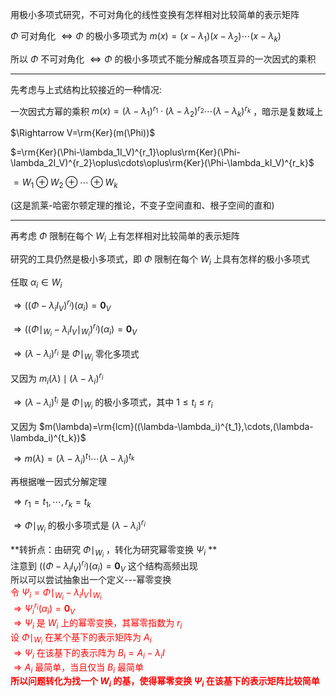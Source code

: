 用极小多项式研究，不可对角化的线性变换有怎样相对比较简单的表示矩阵  
  
 $\Phi$ 可对角化 $\Leftrightarrow\Phi$ 的极小多项式为 $m(x)=(x-\lambda_1)(x-\lambda_2)\cdots(x-\lambda_k)$  
  
所以 $\Phi$ 不可对角化 $\Leftrightarrow\Phi$ 的极小多项式不能分解成各项互异的一次因式的乘积  
  
---  
  
先考虑与上式结构比较接近的一种情况:  
  
一次因式方幂的乘积 $m(x)=(\lambda-\lambda_1)^{r_1}\cdot(\lambda-\lambda_2)^{r_2}\cdots(\lambda-\lambda_k)^{r_k}$ ，暗示是复数域上  
  
 $\Rightarrow V=\rm{Ker}(m(\Phi))$  
  
 $=\rm{Ker}(\Phi-\lambda_1I_V)^{r_1}\oplus\rm{Ker}(\Phi-\lambda_2I_V)^{r_2}\oplus\cdots\oplus\rm{Ker}(\Phi-\lambda_kI_V)^{r_k}$  
  
 $=W_1\oplus W_2\oplus\cdots\oplus W_k$  
  
(这是凯莱-哈密尔顿定理的推论，不变子空间直和、根子空间的直和)  
  
---  
  
再考虑 $\Phi$ 限制在每个 $W_i$ 上有怎样相对比较简单的表示矩阵  
  
研究的工具仍然是极小多项式，即 $\Phi$ 限制在每个 $W_i$ 上具有怎样的极小多项式  
  
任取 $\alpha_i\in W_i$  
  
 $\Rightarrow((\Phi-\lambda_iI_V)^{r_i})(\alpha_i)=\mathbf0_V$  
  
 $\Rightarrow((\Phi\mid_{W_i}-\lambda_iI_V\mid_{W_i})^{r_i})(\alpha_i)=\mathbf0_V$  
  
 $\Rightarrow(\lambda-\lambda_i)^{r_i}$ 是 $\Phi\mid_{W_i}$ 零化多项式  
  
又因为 $m_i(\lambda)\mid(\lambda-\lambda_i)^{r_i}$  
  
 $\Rightarrow(\lambda-\lambda_i)^{t_i}$ 是 $\Phi\mid_{W_i}$ 的极小多项式，其中 $1\le t_i\le r_i$  
  
又因为 $m(\lambda)=\rm{lcm}((\lambda-\lambda_i)^{t_1},\cdots,(\lambda-\lambda_i)^{t_k})$  
  
 $\Rightarrow m(\lambda)=(\lambda-\lambda_i)^{t_1}\cdots(\lambda-\lambda_i)^{t_k}$  
  
再根据唯一因式分解定理  
  
 $\Rightarrow r_1=t_1,\cdots,r_k=t_k$  
  
 $\Rightarrow\Phi\mid_{W_i}$ 的极小多项式是 $(\lambda-\lambda_i)^{r_i}$  
  
**转折点：由研究 $\Phi\mid_{W_i}$ ，转化为研究幂零变换 $\Psi_i$ **  
注意到 $((\Phi-\lambda_iI_V)^{r_i})(\alpha_i)=\mathbf0_V$ 这个结构高频出现  
所以可以尝试抽象出一个定义---幂零变换  
<font color=red>令 $\Psi_i=\Phi\mid_{W_i}-\lambda_iI_V\mid_{W_i}$  
 $\Rightarrow\Psi_i^{r_i}(\alpha_i)=\mathbf0_V$  
 $\Rightarrow\Psi_i$ 是 $W_i$ 上的幂零变换，其幂零指数为 $r_i$  
设 $\Phi\mid_{W_i}$ 在某个基下的表示矩阵为 $A_i$  
 $\Rightarrow\Psi_i$ 在该基下的表示阵为 $B_i=A_i-\lambda_i I$  
 $\Rightarrow A_i$ 最简单，当且仅当 $B_i$ 最简单  
**所以问题转化为找一个 $W_i$ 的基，使得幂零变换 $\Psi_i$ 在该基下的表示矩阵比较简单**</font>  
